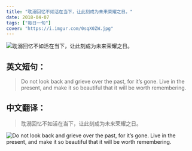 ```yaml
---
title: "耽溺回忆不如活在当下，让此刻成为未来荣耀之日。"
date: 2018-04-07
tags: ["每日一句"]
cover: "https://i.imgur.com/0sqX0ZW.jpg"
---
```


![耽溺回忆不如活在当下，让此刻成为未来荣耀之日。](https://i.imgur.com/Tz9S6Fa.jpg)

## 英文短句：
> Do not look back and grieve over the past, for it’s gone. Live in the present, and make it so beautiful that it will be worth remembering.

<!--more-->

## 中文翻译：
> 耽溺回忆不如活在当下，让此刻成为未来荣耀之日。

![Do not look back and grieve over the past, for it’s gone. Live in the present, and make it so beautiful that it will be worth remembering.](https://i.imgur.com/b7bB3gU.jpg)

